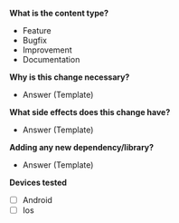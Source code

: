 **What is the content type?**

- Feature
- Bugfix
- Improvement
- Documentation

**Why is this change necessary?**

- Answer (Template)

**What side effects does this change have?**

- Answer (Template)

**Adding any new dependency/library?**

- Answer (Template)

**Devices tested**

- [ ] Android
- [ ] Ios
